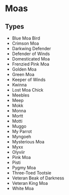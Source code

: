# Moas
## Types
* Blue Moa Bird
* Crimson Moa
* Darkwing Defender
* Defender of Winds
* Domesticated Moa
* Frenzied Pink Moa
* Golden Moa
* Green Moa
* Keeper of Winds
* Kwinna
* Lost Moa Chick
* Meebles
* Meep
* Mokk
* Monna
* Mortt
* Motti
* Muggo
* My Parrot
* Myngoeh
* Mysterious Moa
* Myxx
* Olyviir
* Pink Moa
* Pisti
* Pygmy Moa
* Three-Toed Tootsie
* Veteran Beak of Darkness
* Veteran King Moa
* White Moa
